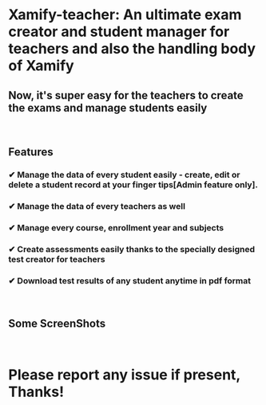 <h1>Xamify-teacher: An ultimate exam creator and student manager for teachers and also the handling body of Xamify</h1>
<h2>Now, it's super easy for the teachers to create the exams and manage students easily</h2>
<br/>

<h2>Features</h2>
<h3>✔ Manage the data of every student easily - create, edit or delete a student record at your finger tips[Admin feature only].</h3>
<h3>✔ Manage the data of every teachers as well</h3>
<h3>✔ Manage every course, enrollment year and subjects</h3>
<h3>✔ Create assessments easily thanks to the specially designed test creator for teachers</h3>
<h3>✔ Download test results of any student anytime in pdf format</h3>
<br/>

<h2>Some ScreenShots</h2>
<img src="https://user-images.githubusercontent.com/61937872/134608647-00544aaa-3289-4963-a1bf-1de3723f5973.png" alt="" />
<img src="https://user-images.githubusercontent.com/61937872/134608659-1539295a-d1fc-4b6b-bf94-74e823fe5ab4.png" alt="" />
<img src="https://user-images.githubusercontent.com/61937872/134608662-10c0733a-d17e-4ea8-bf77-641e7aedbae2.png" alt="" />
<img src="https://user-images.githubusercontent.com/61937872/134608666-bd178946-f668-4181-afc3-290b7e3c860a.png" alt="" />
<img src="https://user-images.githubusercontent.com/61937872/134608679-6f4a245e-edaf-41aa-a50a-53871f212e08.png" alt="" />
<img src="https://user-images.githubusercontent.com/61937872/134608680-fd3b6b18-b488-46bc-8e02-1b979c769364.png" alt="" />
<br/>

<h1>Please report any issue if present, Thanks!</h1>
